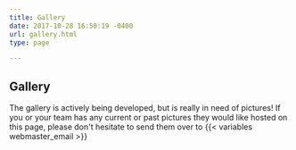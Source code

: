 ```yaml
---
title: Gallery
date: 2017-10-28 16:50:19 -0400
url: gallery.html
type: page

---
```

## Gallery
The gallery is actively being developed, but is really in need of pictures!
If you or your team has any current or past pictures they would like hosted on this page,
please don't hesitate to send them over to {{< variables webmaster_email >}}